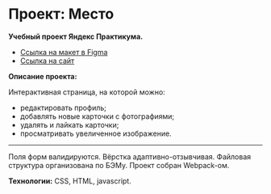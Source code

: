 # Проект: Место

**Учебный проект Яндекс Практикума.**

* [Ссылка на макет в Figma](https://www.figma.com/file/2cn9N9jSkmxD84oJik7xL7/JavaScript.-Sprint-4?node-id=0%3A1)
* [Ссылка на сайт](https://encors.github.io/mesto/)

**Описание проекта:**

Интерактивная страница, на которой можно:

* редактировать профиль;
* добавлять новые карточки с фотографиями;
* удалять и лайкать карточки;
* просматривать увеличенное изображение.

---
Поля форм валидируются.
Вёрстка адаптивно-отзывчивая.
Файловая структура организована по БЭМу.
Проект собран Webpack-ом.

**Технологии:** CSS, HTML, javascript.
